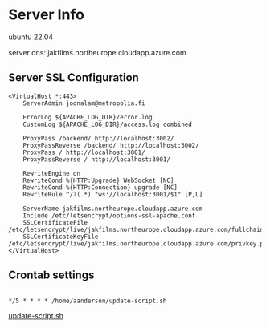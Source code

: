 # Server Info

ubuntu 22.04

server dns: jakfilms.northeurope.cloudapp.azure.com

## Server SSL Configuration

```apacheconf
<VirtualHost *:443>
    ServerAdmin joonalam@metropolia.fi

    ErrorLog ${APACHE_LOG_DIR}/error.log
    CustomLog ${APACHE_LOG_DIR}/access.log combined

    ProxyPass /backend/ http://localhost:3002/
    ProxyPassReverse /backend/ http://localhost:3002/
    ProxyPass / http://localhost:3001/
    ProxyPassReverse / http://localhost:3001/

    RewriteEngine on
    RewriteCond %{HTTP:Upgrade} WebSocket [NC]
    RewriteCond %{HTTP:Connection} upgrade [NC]
    RewriteRule ^/?(.*) "ws://localhost:3001/$1" [P,L]

    ServerName jakfilms.northeurope.cloudapp.azure.com
    Include /etc/letsencrypt/options-ssl-apache.conf
    SSLCertificateFile /etc/letsencrypt/live/jakfilms.northeurope.cloudapp.azure.com/fullchain.pem
    SSLCertificateKeyFile /etc/letsencrypt/live/jakfilms.northeurope.cloudapp.azure.com/privkey.pem
</VirtualHost>

```

## Crontab settings

```crontab

*/5 * * * * /home/aanderson/update-script.sh

```

[update-script.sh](update-script.sh)
